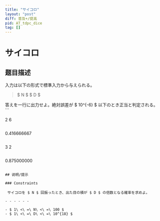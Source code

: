 ```yaml
---
title: "サイコロ"
layout: "post"
diff: 普及+/提高
pid: AT_tdpc_dice
tag: []
---
```


# サイコロ

## 题目描述

[problemUrl]: https://atcoder.jp/contests/tdpc/tasks/tdpc_dice

入力は以下の形式で標準入力から与えられる。

> $ N $ $ D $

 答えを一行に出力せよ。絶対誤差が $ 10^{-6} $ 以下のとき正当と判定される。 ```

2 6
```

```

0.416666667
```

```

3 2
```

```

0.875000000
```

## 说明/提示

### Constraints

 サイコロを $ N $ 回振ったとき、出た目の積が $ D $ の倍数となる確率を求めよ。

- - - - - -

- $ 1\ <\ =\ N\ <\ =\ 100 $
- $ 1\ <\ =\ D\ <\ =\ 10^{18} $

